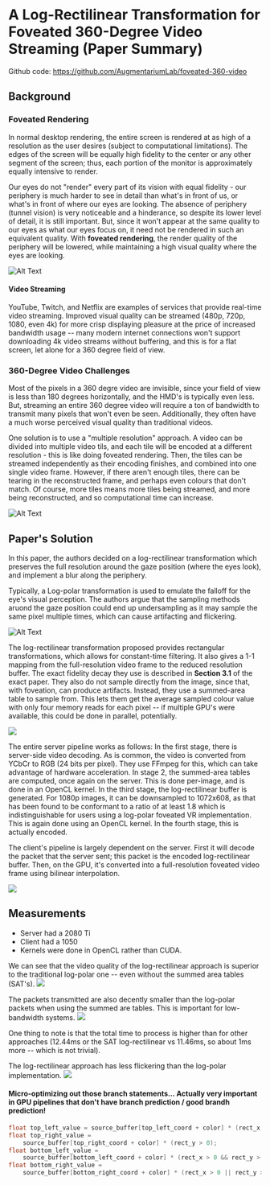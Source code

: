 # A Log-Rectilinear Transformation for Foveated 360-Degree Video Streaming (Paper Summary)

Github code: https://github.com/AugmentariumLab/foveated-360-video

## Background
### Foveated Rendering
In normal desktop rendering, the entire screen is rendered at as high of a resolution as the user desires (subject to computational limitations). The edges of the screen will be equally high fidelity to the center or any other segment of the screen; thus, each portion of the monitor is approximately equally intensive to render.

Our eyes do not "render" every part of its vision with equal fidelity - our periphery is much harder to see in detail than what's in front of us, or what's in front of where our eyes are looking. The absence of periphery (tunnel vision) is very noticeable and a hinderance, so despite its lower level of detail, it is still important. But, since it won't appear at the same quality to our eyes as what our eyes focus on, it need not be rendered in such an equivalent quality. With **foveated rendering**, the render quality of the periphery will be lowered, while maintaining a high visual quality where the eyes are looking. 

![Alt Text](images/fov.jpg?raw=true)

#### Video Streaming
YouTube, Twitch, and Netflix are examples of services that provide real-time video streaming. Improved visual quality can be streamed (480p, 720p, 1080, even 4k) for more crisp displaying pleasure at the price of increased bandwidth usage -- many modern internet connections won't support downloading 4k video streams without buffering, and this is for a flat screen, let alone for a 360 degree field of view.

### 360-Degree Video Challenges
Most of the pixels in a 360 degre video are invisible, since your field of view is less than 180 degrees horizontally, and the HMD's is typically even less. But, streaming an entire 360 degree video will require a ton of bandwidth to transmit many pixels that won't even be seen. Additionally, they often have a much worse perceived visual quality than traditional videos.

One solution is to use a "multiple resolution" approach. A video can be divided into multiple video tils, and each tile will be encoded at a different resolution - this is like doing foveated rendering. Then, the tiles can be streamed independently as their encoding finishes, and combined into one single video frame. However, if there aren't enough tiles, there can be tearing in the reconstructed frame, and perhaps even colours that don't match. Of course, more tiles means more tiles being streamed, and more being reconstructed, and so computational time can increase.

![Alt Text](images/foveated-tiles.PNG?raw=true)

## Paper's Solution
In this paper, the authors decided on a log-rectilinear transformation which preserves the full resolution around the gaze position (where the eyes look), and implement a blur along the periphery.

Typically, a Log-polar transformation is used to emulate the falloff for the eye's visual perception. The authors argue that the sampling methods aruond the gaze position could end up undersampling as it may sample the same pixel multiple times, which can cause artifacting and flickering.

![Alt Text](images/log-polar.PNG?raw=true)

The log-rectilinear transformation proposed provides rectangular transformations, which allows for constant-time filtering. It also gives a 1-1 mapping from the full-resolution video frame to the reduced resolution buffer. The exact fidelity decay they use is described in **Section 3.1** of the exact paper. They also do not sample directly from the image, since that, with foveation, can produce artifacts. Instead, they use a summed-area table to sample from. This lets them get the average sampled colour value with only four memory reads for each pixel -- if multiple GPU's were available, this could be done in parallel, potentially.

![](images/log-polar2.PNG?raw=true)

The entire server pipeline works as follows: In the first stage, there is server-side video decoding. As is common, the video is converted from YCbCr to RGB (24 bits per pixel). They use FFmpeg for this, which can take advantage of hardware acceleration. In stage 2, the summed-area tables are computed, once again on the server. This is done per-image, and is done in an OpenCL kernel. In the third stage, the log-rectilinear buffer is generated. For 1080p images, it can be downsampled to 1072x608, as that has been found to be conformant to a ratio of at least 1.8 which is indistinguishable for users using a log-polar foveated VR implementation. This is again done using an OpenCL kernel. In the fourth stage, this is actually encoded.

The client's pipeline is largely dependent on the server. First it will decode the packet that the server sent; this packet is the encoded log-rectilinear buffer. Then, on the GPU, it's converted into a full-resolution foveated video frame using bilinear interpolation.

![](images/pipeline.PNG?raw=true)


## Measurements
- Server had a 2080 Ti
- Client had a 1050
- Kernels were done in OpenCL rather than CUDA.

We can see that the video quality of the log-rectilinear approach is superior to the traditional log-polar one -- even without the summed area tables (SAT's).
![](images/bitrate-quality.PNG?raw=true)


The packets transmitted are also decently smaller than the log-polar packets when using the summed are tables. This is important for low-bandwidth systems.
![](images/bitrate-packetsize.PNG?raw=true)

One thing to note is that the total time to process is higher than for other approaches (12.44ms or the SAT log-rectilinear vs 11.46ms, so about 1ms more -- which is not trivial).

The log-rectilinear approach has less flickering than the log-polar implementation. 
![](images/flicker.PNG?raw=true)


#### Micro-optimizing out those branch statements... Actually very important in GPU pipelines that don't have branch prediction / good brandh prediction!
```cpp
float top_left_value = source_buffer[top_left_coord + color] * (rect_x > 0);
float top_right_value =
	source_buffer[top_right_coord + color] * (rect_y > 0);
float bottom_left_value =
	source_buffer[bottom_left_coord + color] * (rect_x > 0 && rect_y > 0);
float bottom_right_value =
	source_buffer[bottom_right_coord + color] * (rect_x > 0 || rect_y > 0);
```
